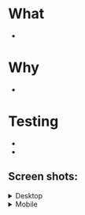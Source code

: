 # What

- <!-- describe what your changes accomplish -->

# Why

- <!-- why is this important/desired? -->

# Testing

- <!-- did you test these changes? how did you test?  -->
- <!-- posting screenshots, or a link to a live CodeSpace demo is also fine  -->

## Screen shots:

<details>
    <summary>Desktop</summary>
    <img alt="desktop screenshot" src=""/>
</details>

<details>
    <summary>Mobile</summary>
    <img alt="mobile screenshot" src=""/>
</details>
